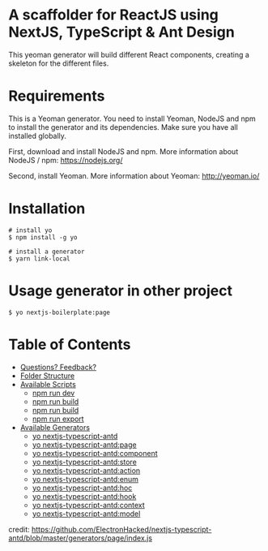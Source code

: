 # A scaffolder for ReactJS using NextJS, TypeScript & Ant Design

This yeoman generator will build different React components, creating a skeleton for the different files.

# Requirements

This is a Yeoman generator. You need to install Yeoman, NodeJS and npm to install the generator and its dependencies. Make sure you have all installed globally.

First, download and install NodeJS and npm. More information about NodeJS / npm: https://nodejs.org/

Second, install Yeoman. More information about Yeoman: http://yeoman.io/

# Installation

```
# install yo
$ npm install -g yo

# install a generator
$ yarn link-local
```

# Usage generator in other project

```
$ yo nextjs-boilerplate:page
```

# Table of Contents

- [Questions? Feedback?](#questions-feedback)
- [Folder Structure](#folder-structure)
- [Available Scripts](#available-scripts)
  - [npm run dev](#npm-run-dev)
  - [npm run build](#npm-run-build)
  - [npm run build](#npm-run-build)
  - [npm run export](#npm-run-export)
- [Available Generators](#available-generators)
  - [yo nextjs-typescript-antd](#yo-nextjs-typescript-antd)
  - [yo nextjs-typescript-antd:page](#yo-nextjs-typescript-antdpage)
  - [yo nextjs-typescript-antd:component](#yo-nextjs-typescript-antdcomponent)
  - [yo nextjs-typescript-antd:store](#yo-nextjs-typescript-antdstore)
  - [yo nextjs-typescript-antd:action](#yo-nextjs-typescript-antdaction)
  - [yo nextjs-typescript-antd:enum](#yo-nextjs-typescript-antdenum)
  - [yo nextjs-typescript-antd:hoc](#yo-nextjs-typescript-antdhoc)
  - [yo nextjs-typescript-antd:hook](#yo-nextjs-typescript-antdhook)
  - [yo nextjs-typescript-antd:context](#yo-nextjs-typescript-antdcontext)
  - [yo nextjs-typescript-antd:model](#yo-nextjs-typescript-antdmodel)

credit: https://github.com/ElectronHacked/nextjs-typescript-antd/blob/master/generators/page/index.js
